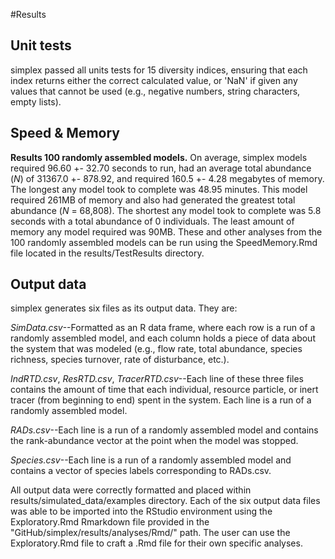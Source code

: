 #Results

## Unit tests

simplex passed all units tests for 15 diversity indices, ensuring that each index returns either the correct calculated value, or 'NaN' if given any values that cannot be used (e.g., negative numbers, string characters, empty lists).

## Speed & Memory

**Results 100 randomly assembled models.** On average, simplex models required 96.60 +- 32.70 seconds to run, had an average total abundance (*N*) of 31367.0 +- 878.92, and required 160.5 +- 4.28 megabytes of memory.
The longest any model took to complete was 48.95 minutes. This model required 261MB of memory and also had generated the greatest total abundance (*N* = 68,808). The shortest any model took to complete was 5.8 seconds with a total abundance of 0 individuals. The least amount of memory any model required was 90MB. These and other analyses from the 100 randomly assembled models can be run using the SpeedMemory.Rmd file located in the results/TestResults directory.

## Output data
simplex generates six files as its output data. They are: 

*SimData.csv*--Formatted as an R data frame, where each row is a run of a randomly assembled model, and each column holds a piece of data about the system that was modeled (e.g., flow rate, total abundance, species richness, species turnover, rate of disturbance, etc.).  

*IndRTD.csv*, *ResRTD.csv*, *TracerRTD.csv*--Each line of these three files contains the amount of time that each individual, resource particle, or inert tracer (from beginning to end) spent in the system. Each line is a run of a randomly assembled model.

*RADs.csv*--Each line is a run of a randomly assembled model and contains the rank-abundance vector at the point when the model was stopped.

*Species.csv*--Each line is a run of a randomly assembled model and contains a vector of species labels corresponding to RADs.csv.

All output data were correctly formatted and placed within results/simulated_data/examples directory.
Each of the six output data files was able to be imported into the RStudio environment using the Exploratory.Rmd Rmarkdown file provided in the "GitHub/simplex/results/analyses/Rmd/" path. The user can use the Exploratory.Rmd file to craft a .Rmd file for their own specific analyses.


